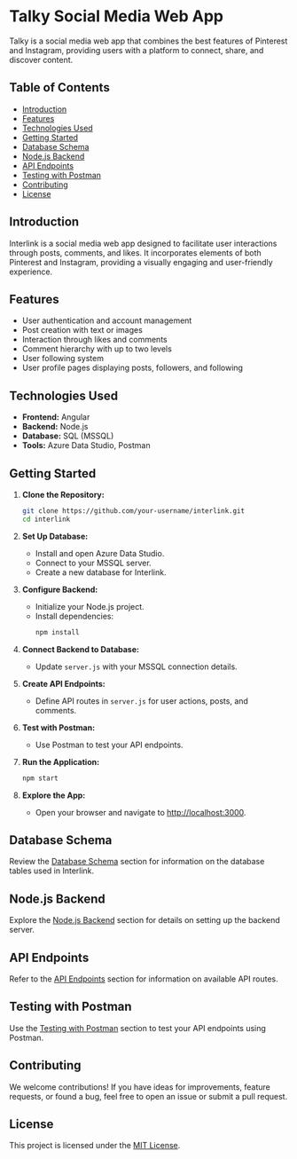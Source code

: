 # Talky Social Media Web App

Talky is a social media web app that combines the best features of Pinterest and Instagram, providing users with a platform to connect, share, and discover content.

## Table of Contents

- [Introduction](#introduction)
- [Features](#features)
- [Technologies Used](#technologies-used)
- [Getting Started](#getting-started)
- [Database Schema](#database-schema)
- [Node.js Backend](#nodejs-backend)
- [API Endpoints](#api-endpoints)
- [Testing with Postman](#testing-with-postman)
- [Contributing](#contributing)
- [License](#license)

## Introduction

Interlink is a social media web app designed to facilitate user interactions through posts, comments, and likes. It incorporates elements of both Pinterest and Instagram, providing a visually engaging and user-friendly experience.

## Features

- User authentication and account management
- Post creation with text or images
- Interaction through likes and comments
- Comment hierarchy with up to two levels
- User following system
- User profile pages displaying posts, followers, and following

## Technologies Used

- **Frontend:** Angular
- **Backend:** Node.js
- **Database:** SQL (MSSQL)
- **Tools:** Azure Data Studio, Postman

## Getting Started

1. **Clone the Repository:**
   ```bash
   git clone https://github.com/your-username/interlink.git
   cd interlink
   ```

2. **Set Up Database:**
   - Install and open Azure Data Studio.
   - Connect to your MSSQL server.
   - Create a new database for Interlink.

3. **Configure Backend:**
   - Initialize your Node.js project.
   - Install dependencies:
     ```bash
     npm install
     ```

4. **Connect Backend to Database:**
   - Update `server.js` with your MSSQL connection details.

5. **Create API Endpoints:**
   - Define API routes in `server.js` for user actions, posts, and comments.

6. **Test with Postman:**
   - Use Postman to test your API endpoints.

7. **Run the Application:**
   ```bash
   npm start
   ```

8. **Explore the App:**
   - Open your browser and navigate to [http://localhost:3000](http://localhost:3000).

## Database Schema

Review the [Database Schema](#database-schema) section for information on the database tables used in Interlink.

## Node.js Backend

Explore the [Node.js Backend](#nodejs-backend) section for details on setting up the backend server.

## API Endpoints

Refer to the [API Endpoints](#api-endpoints) section for information on available API routes.

## Testing with Postman

Use the [Testing with Postman](#testing-with-postman) section to test your API endpoints using Postman.

## Contributing

We welcome contributions! If you have ideas for improvements, feature requests, or found a bug, feel free to open an issue or submit a pull request.

## License

This project is licensed under the [MIT License](LICENSE).
